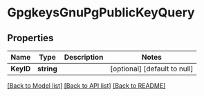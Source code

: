 # GpgkeysGnuPgPublicKeyQuery

## Properties
Name | Type | Description | Notes
------------ | ------------- | ------------- | -------------
**KeyID** | **string** |  | [optional] [default to null]

[[Back to Model list]](../README.md#documentation-for-models) [[Back to API list]](../README.md#documentation-for-api-endpoints) [[Back to README]](../README.md)

